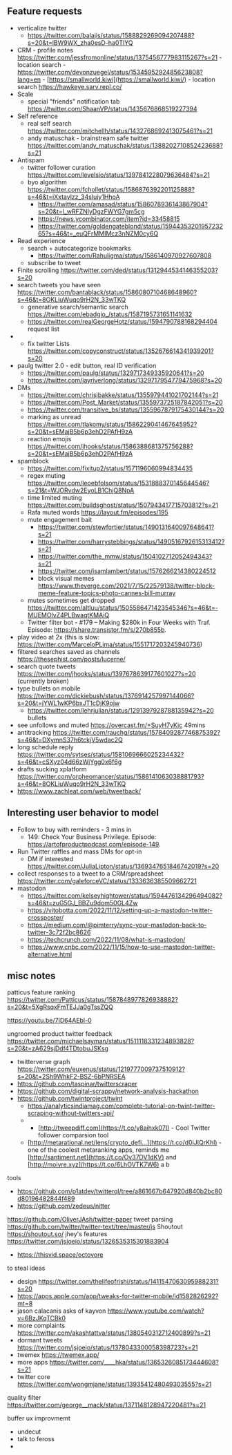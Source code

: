 ## Feature requests

- verticalize twitter
	- https://twitter.com/balajis/status/1588829269094207488?s=20&t=lBW9WX_zha0esD-ha0TlYQ
- CRM
	  - profile notes https://twitter.com/jessfromonline/status/1375456777983115267?s=21
	  - location search 
		  - https://twitter.com/devonzuegel/status/1534595292485623808?lang=en
		  - [https://smallworld.kiwi](https://smallworld.kiwi/)
		  - location search https://hawkeye.sarv.repl.co/
- Scale
	- special "friends" notification tab https://twitter.com/ShaanVP/status/1435676868519227394
- Self reference
	- real self search https://twitter.com/mitchellh/status/1432768692413075461?s=21
	- andy matuschak - brainstream safe twitter https://twitter.com/andy_matuschak/status/1388202710852423688?s=21
- Antispam
	- twitter follower curation https://twitter.com/levelsio/status/1397841228079636484?s=21
	- byo algorithm https://twitter.com/fchollet/status/1586876392201125888?s=46&t=iXxtaylzz_34sIuiy1HhoA
		- https://twitter.com/amasad/status/1586078936143867904?s=20&t=l_wRFZNlyDgzFWYG7gm5cg
		- https://news.ycombinator.com/item?id=33458815
		- https://twitter.com/goldengateblond/status/1594435320195723265?s=46&t=_euQFrMMIMcz3nNZM0cy6Q
- Read experience
	- search + autocategorize bookmarks 
		- https://twitter.com/Rahuligma/status/1586140970927607808
	- subscribe to tweet
- Finite scrolling https://twitter.com/ded/status/1312944534146355203?s=20
- search tweets you have seen https://twitter.com/bantablack/status/1586080710468648960?s=46&t=8OKLiuWuqo9rH2N_33wTKQ
	- generative search/semantic search https://twitter.com/ebadgio_/status/1587195731651141632
	- https://twitter.com/realGeorgeHotz/status/1594790788168294404 request list
- - fix twitter Lists https://twitter.com/copyconstruct/status/1352676614341939201?s=20
- paulg twitter 2.0 - edit button, real ID verification
	- https://twitter.com/paulg/status/1329717349335920641?s=20
	- https://twitter.com/jayriverlong/status/1329717954779475968?s=20
- DMs
	- https://twitter.com/chrisjbakke/status/1355979441021702144?s=21
	- https://twitter.com/Post_Market/status/1355973725187842051?s=20
	- https://twitter.com/transitive_bs/status/1355967879175430144?s=20
	- marking as unread https://twitter.com/tlakomy/status/1586229041467645952?s=20&t=sEMajB5b6p3ehD2PAfH9zA
	- reaction emojis https://twitter.com/jhooks/status/1586388681375756288?s=20&t=sEMajB5b6p3ehD2PAfH9zA
- spamblock
	- https://twitter.com/fixitup2/status/1571196060994834435
	- regex muting https://twitter.com/leoebfolsom/status/1531888370145644546?s=21&t=WJORvdw2EyoLB1ChjQ8NpA
	- time limited muting https://twitter.com/buildsghost/status/1507943417715703812?s=21
	- Rafa muted words https://layout.fm/episodes/195
	- mute engagement bait 
		- https://twitter.com/stewfortier/status/1490131640097648641?s=21
		- https://twitter.com/harrystebbings/status/1490516792615313412?s=21
		- https://twitter.com/the_mmw/status/1504102712052494343?s=21
		- https://twitter.com/isamlambert/status/1576266214380224512
		- block visual memes https://www.theverge.com/2021/7/15/22579138/twitter-block-meme-feature-topics-photo-cannes-bill-murray
	- mutes sometimes get dropped https://twitter.com/altluu/status/1505586471423545346?s=46&t=-MUEMOlvZ4PLBwaqtKMAiQ
	- Twitter filter bot - #179 – Making $280k in Four Weeks with Traf. Episode: https://share.transistor.fm/s/270b855b. 
- play video at 2x (this is slow: https://twitter.com/MarceloPLima/status/1551717203245940736)
- filtered searches saved as channels https://thesephist.com/posts/lucerne/
- search quote tweets https://twitter.com/jhooks/status/1397678639177601027?s=20 (currently broken)
- type bullets on mobile https://twitter.com/dickiebush/status/1376914257997144066?s=20&t=jYWL1wKP6bxJT1cDjK9ojw
	- https://twitter.com/lehrjulian/status/1291397928788135942?s=20 bullets 
- see unfollows and muted https://overcast.fm/+SuyH7yKic 49mins
- antitracking https://twitter.com/rauchg/status/1578409287746875392?s=46&t=DXymnS37h6tckjV5wdac2Q
- long schedule reply https://twitter.com/sytses/status/1581069666025234432?s=46&t=cSXyz04d66zWjYgg0x6f6g
- drafts sucking xplatform https://twitter.com/orpheomancer/status/1586141063038881793?s=46&t=8OKLiuWuqo9rH2N_33wTKQ
- https://www.zachleat.com/web/tweetback/

## Interesting user behavior to model

- Follow to buy with reminders - 3 mins in
	- 149: Check Your Business Privilege. Episode: https://artofproductpodcast.com/episode-149.
- Run Twitter raffles and mass DMs for opt-in
	- DM if interested https://twitter.com/JuliaLipton/status/1369347651846742019?s=20 
- collect responses to a tweet to a CRM/spreadsheet https://twitter.com/galeforceVC/status/1333636385509662721
- mastodon 
	- https://twitter.com/kelseyhightower/status/1594476134296494082?s=46&t=zuG5GJ_BBZu9dom50GL4Zw
	- https://vitobotta.com/2022/11/12/setting-up-a-mastodon-twitter-crossposter/
	- https://medium.com/@pimterry/sync-your-mastodon-back-to-twitter-3c72f2bc8626
	- https://techcrunch.com/2022/11/08/what-is-mastodon/
	- https://www.cnbc.com/2022/11/15/how-to-use-mastodon-twitter-alternative.html











## misc notes

patticus feature ranking https://twitter.com/Patticus/status/1587848977826938882?s=20&t=5XgRsqxFmTEJJa0gTssZQQ

https://youtu.be/7ID64AEbl-0

ungroomed product twitter feedback https://twitter.com/michaelsayman/status/1511118331234893828?s=20&t=zA629sjDdf4TDtobuJSKsg

- twitterverse graph https://twitter.com/euxenus/status/1219777009737510912?s=20&t=2Sh9WhkF2-BSZ-6bPNRSEA
- https://github.com/taspinar/twitterscraper
- https://github.com/digital-scrappy/network-analysis-hackathon
- https://github.com/twintproject/twint
	- https://analyticsindiamag.com/complete-tutorial-on-twint-twitter-scraping-without-twitters-api/
	- - [http://tweepdiff.com](https://t.co/y8aihxk07I) - Cool Twitter follower comparsion tool
	- [http://metarational.net/lens/crypto_defi…](https://t.co/d0iJIQrKhl) - one of the coolest metaranking apps, reminds me [http://santiment.net](https://t.co/Ov37DV1dKV) and [http://moivre.xyz](https://t.co/6LhOVTK7W6) a b

tools 
- https://github.com/p1atdev/twitterql/tree/a861667b647920d840b2bc80d80196482844f489
- https://github.com/zedeus/nitter


https://github.com/OliverJAsh/twitter-paper
tweet parsing https://github.com/twitter/twitter-text/tree/master/js
Shoutout https://shoutout.so/ 
jhey's features https://twitter.com/jsjoeio/status/1326535315301883904
- https://thisvid.space/octovore

to steal ideas
- design https://twitter.com/thelifeofrishi/status/1411547063095988231?s=20
- https://apps.apple.com/app/tweaks-for-twitter-mobile/id1582826292?mt=8
- jason calacanis asks of kayvon https://www.youtube.com/watch?v=6BzJKqTCBk0
- more complaints https://twitter.com/akashtattva/status/1380540312712400899?s=21
- dormant tweets https://twitter.com/jsjoeio/status/1378043300058398723?s=21
- twemex https://twemex.app/
- more apps https://twitter.com/____hka/status/1365326085173444608?s=21
- twitter core https://twitter.com/wongmjane/status/1393541248049303555?s=21


quality filter https://twitter.com/george__mack/status/1371148128947220481?s=21

buffer ux improvmemt
- undecut
- talk to feross
- 